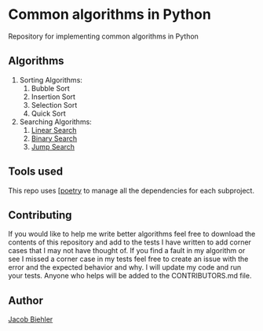 # Common algorithms in Python

Repository for implementing common algorithms in Python

## Algorithms

1. Sorting Algorithms:
   1. Bubble Sort
   2. Insertion Sort
   3. Selection Sort
   4. Quick Sort
2. Searching Algorithms:
   1. [Linear Search](./algos/searching_algos/linear/README.md)
   2. [Binary Search](./algos/searching_algos/binary/README.md)
   3. [Jump Search](./algos/searching_algos/jump/README.md)

## Tools used

This repo uses [[poetry](https://python-poetry.org/) to manage all the dependencies for each subproject.

## Contributing

If you would like to help me write better algorithms feel free to download the contents of this repository and add to the tests I have written to add corner cases that I may not have thought of. If you find a fault in my algorithm or see I missed a corner case in my tests feel free to create an issue with the error and the expected behavior and why. I will update my code and run your tests. Anyone who helps will be added to the CONTRIBUTORS.md file.

## Author

[Jacob Biehler](https://www.linkedin.com/in/jacob-biehler-475573139/)
